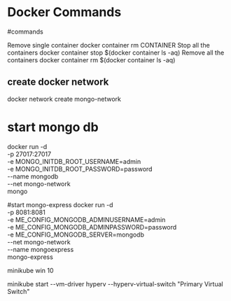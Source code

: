 # Docker Commands

#commands


Remove single container docker container rm CONTAINER
Stop all the containers docker container stop $(docker container ls -aq)
Remove all the containers docker container rm $(docker container ls -aq)



## create docker network

docker network create mongo-network

# start mongo db
docker run -d \
-p 27017:27017 \
-e MONGO_INITDB_ROOT_USERNAME=admin \
-e MONGO_INITDB_ROOT_PASSWORD=password \
--name mongodb \
--net mongo-network \
mongo

#start mongo-express
docker run -d \
-p 8081:8081 \
-e ME_CONFIG_MONGODB_ADMINUSERNAME=admin \
-e ME_CONFIG_MONGODB_ADMINPASSWORD=password \
-e ME_CONFIG_MONGODB_SERVER=mongodb \
--net mongo-network \
--name mongoexpress \
mongo-express  

minikube win 10

minikube start --vm-driver hyperv --hyperv-virtual-switch "Primary Virtual Switch"      
